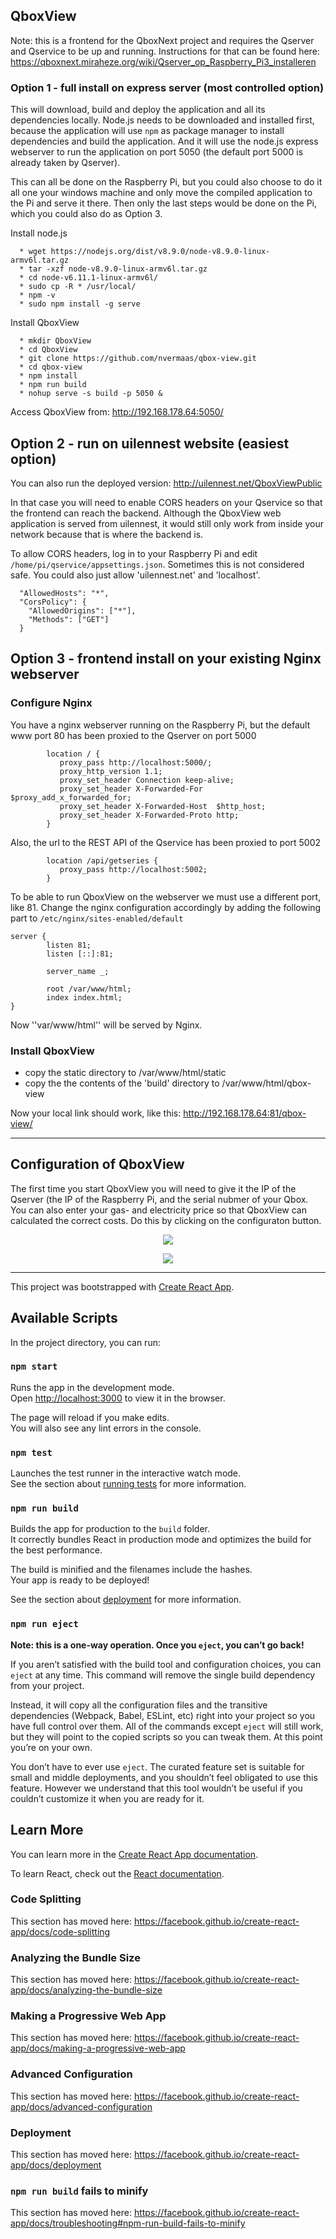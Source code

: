 ## QboxView

Note: this is a frontend for the QboxNext project and requires the Qserver and Qservice to be up and running.
Instructions for that can be found here: https://qboxnext.miraheze.org/wiki/Qserver_op_Raspberry_Pi3_installeren


### Option 1 - full install on express server (most controlled option)
This will download, build and deploy the application and all its dependencies locally.
Node.js needs to be downloaded and installed first, because the application will use ``npm`` as package manager to install dependencies and build the application.
And it will use the node.js express webserver to run the application on port 5050 (the default port 5000 is already taken by Qserver).

This can all be done on the Raspberry Pi, but you could also choose to do it all one your windows machine and only move the compiled application to the Pi and serve it there.
Then only the last steps would be done on the Pi, which you could also do as Option 3.

Install node.js
```
  * wget https://nodejs.org/dist/v8.9.0/node-v8.9.0-linux-armv6l.tar.gz
  * tar -xzf node-v8.9.0-linux-armv6l.tar.gz
  * cd node-v6.11.1-linux-armv6l/
  * sudo cp -R * /usr/local/
  * npm -v
  * sudo npm install -g serve

```

Install QboxView
```
  * mkdir QboxView
  * cd QboxView
  * git clone https://github.com/nvermaas/qbox-view.git
  * cd qbox-view
  * npm install
  * npm run build
  * nohup serve -s build -p 5050 &
```

Access QboxView from: http://192.168.178.64:5050/


## Option 2 - run on uilennest website (easiest option)
You can also run the deployed version: http://uilennest.net/QboxViewPublic

In that case you will need to enable CORS headers on your Qservice so that the frontend can reach the backend.
Although the QboxView web application is served from uilennest, it would still only work from inside your network because that is where the backend is.

To allow CORS headers, log in to your Raspberry Pi and edit ``/home/pi/qservice/appsettings.json``.
Sometimes this is not considered safe. You could also just allow 'uilennest.net' and 'localhost'.

```
  "AllowedHosts": "*",
  "CorsPolicy": {
    "AllowedOrigins": ["*"],
    "Methods": ["GET"]
  }
```

## Option 3 - frontend install on your existing Nginx webserver

### Configure Nginx

You have a nginx webserver running on the Raspberry Pi, but the default www port 80 has been proxied to the Qserver on port 5000
```
        location / {
           proxy_pass http://localhost:5000/;
           proxy_http_version 1.1;
           proxy_set_header Connection keep-alive;
           proxy_set_header X-Forwarded-For   $proxy_add_x_forwarded_for;
           proxy_set_header X-Forwarded-Host  $http_host;
           proxy_set_header X-Forwarded-Proto http;
        }
```

Also, the url to the REST API of the Qservice has been proxied to port 5002
```
        location /api/getseries {
           proxy_pass http://localhost:5002;
        }
```

To be able to run QboxView on the webserver we must use a different port, like 81.
Change the nginx configuration accordingly by adding the following part to ``/etc/nginx/sites-enabled/default``

```
server {
        listen 81;
        listen [::]:81;

        server_name _;

        root /var/www/html;
        index index.html;
}
```

Now ''var/www/html'' will be served by Nginx.

### Install QboxView

   * copy the static directory to /var/www/html/static
   * copy the the contents of the 'build' directory to /var/www/html/qbox-view

   Now your local link should work, like this: http://192.168.178.64:81/qbox-view/

-----

## Configuration of QboxView
The first time you start QboxView you will need to give it the IP of the Qserver (the IP of the Raspberry Pi, and the serial nubmer of your Qbox.
You can also enter your gas- and electricity price so that QboxView can calculated the correct costs.
Do this by clicking on the configuraton button.

<p align="center">
  <img src="https://github.com/nvermaas/qbox-view/blob/master/images/qboxview_config.png"/>
</p>

<p align="center">
  <img src="https://github.com/nvermaas/qbox-view/blob/master/images/qboxview_netto_stroom.png"/>
</p>




-----



This project was bootstrapped with [Create React App](https://github.com/facebook/create-react-app).

## Available Scripts

In the project directory, you can run:

### `npm start`

Runs the app in the development mode.<br>
Open [http://localhost:3000](http://localhost:3000) to view it in the browser.

The page will reload if you make edits.<br>
You will also see any lint errors in the console.

### `npm test`

Launches the test runner in the interactive watch mode.<br>
See the section about [running tests](https://facebook.github.io/create-react-app/docs/running-tests) for more information.

### `npm run build`

Builds the app for production to the `build` folder.<br>
It correctly bundles React in production mode and optimizes the build for the best performance.

The build is minified and the filenames include the hashes.<br>
Your app is ready to be deployed!

See the section about [deployment](https://facebook.github.io/create-react-app/docs/deployment) for more information.

### `npm run eject`

**Note: this is a one-way operation. Once you `eject`, you can’t go back!**

If you aren’t satisfied with the build tool and configuration choices, you can `eject` at any time. This command will remove the single build dependency from your project.

Instead, it will copy all the configuration files and the transitive dependencies (Webpack, Babel, ESLint, etc) right into your project so you have full control over them. All of the commands except `eject` will still work, but they will point to the copied scripts so you can tweak them. At this point you’re on your own.

You don’t have to ever use `eject`. The curated feature set is suitable for small and middle deployments, and you shouldn’t feel obligated to use this feature. However we understand that this tool wouldn’t be useful if you couldn’t customize it when you are ready for it.

## Learn More

You can learn more in the [Create React App documentation](https://facebook.github.io/create-react-app/docs/getting-started).

To learn React, check out the [React documentation](https://reactjs.org/).

### Code Splitting

This section has moved here: https://facebook.github.io/create-react-app/docs/code-splitting

### Analyzing the Bundle Size

This section has moved here: https://facebook.github.io/create-react-app/docs/analyzing-the-bundle-size

### Making a Progressive Web App

This section has moved here: https://facebook.github.io/create-react-app/docs/making-a-progressive-web-app

### Advanced Configuration

This section has moved here: https://facebook.github.io/create-react-app/docs/advanced-configuration

### Deployment

This section has moved here: https://facebook.github.io/create-react-app/docs/deployment

### `npm run build` fails to minify

This section has moved here: https://facebook.github.io/create-react-app/docs/troubleshooting#npm-run-build-fails-to-minify
